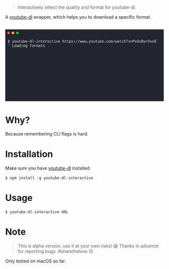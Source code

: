 > Interactively select the quality and format for youtube-dl.

A [youtube-dl](https://github.com/ytdl-org/youtube-dl) wrapper, which helps you to download a specific format. 

<div align="center">
	<br>
	<div>
		<img src="docs/demo.gif"/>
	</div>
</div>


# Why?
Because remembering CLI flags is hard.  

# Installation

Make sure you have [youtube-dl](https://github.com/ytdl-org/youtube-dl) installed. 

    $ npm install -g youtube-dl-interactive

# Usage

    $ youtube-dl-interactive URL

# Note 

> This is alpha version, use it at your own risks! 😱
> Thanks in advance for reporting bugs. #sharethelove 😊

Only tested on macOS so far. 
